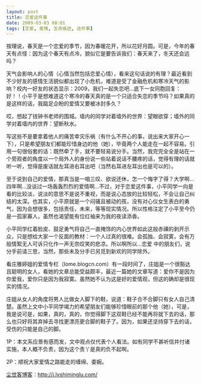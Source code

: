 ```yaml
---
layout: post
title: 恋爱这件事
date: 2009-03-03 08:01
tags: [恋爱, 爱情, 生命痕迹, 这件事]
---
```

按理说，春天是一个恋爱的季节，因为春暖花开，所以花好月圆。可是，今年的春天有点怪：因为这个春天有点冷，貌似它是要告诉我们：春天来了，冬天还会远吗？

天气会影响人的心情（心情当然包括恋爱心情），看来这句话说的有理？最近看到不少好友的感情生活貌似都出现了小危机，难道是受了金融危机和寒冷天气的影响？校内一好友的状态显示：2009，我们一起失恋吧...底下一女同胞回复：好！！小平于是想难道这个寒冷的春天真的是一个只适合失恋的季节吗？如果真的是这样的话，我踮足企盼的爱情又要被冰封多久？

哎，想起了钱钟书老师的围城。墙内的同学对着墙外的世界：望眼欲穿；墙外的同学对着墙内的世界：望断秋水。

写这些不是要拿着他人的痛苦幸灾乐祸（有什么不开心的事，说出来大家开心一下），只是希望朋友们都能珍惜身边的他（她），毕竟两个人能走在一起不容易。引用一句很俗套的话：既然牵了手，就不要轻易说分手。当然，我完完全全是站在一个旁观者的角度以一个局外人的身份说一些站着说话不腰疼的话，觉得有理的话就听一听，觉得是废话就左耳进右耳出吧（当然右耳进左耳出也是可以的）。

至于说到自己的爱情，那真当是一唱三叹、欲说还休，怎一个悔字了得？大学啊...四年啊...没谈过一场轰轰烈烈的爱情啊...不过，对于恋爱这件事，小平同学一向是看的比较淡，说淡的意思不是说不重视，而是说心态放的比较轻松，不会让自己纠结的太深。也其实，小平原就是一个闷骚且被动的孩，没有对心仪女生表白的勇气，因为会想很多，包括责任，未来，等等现实情况。所以性格注定了小平至今仍是一孤家寡人，虽然也渴望能有位红袖来为我的夜读添香。

小平同学红着脸皮、鼓足勇气将自己一直掩饰的内心世界如此这般赤祼的剥开示众，只是想给大家一个反面的教材：一个人过真的很难。会孤独、会寂寞，会有万般情絮无人可诉只化作一声无奈叹笑的悲凉。所以啊所以...恋爱 中的朋友们，说分手前请三思，当然，那些未及分手已另觅到新欢的同学除外。

看庄雅婷姐的爱情专栏（lome.blogcn.com）有一段时间了，庄姐是一个很豁达且聪明的女人，看她的文章总能受益颇丰，最近一篇她的文章写道：爱你不是因为你爱我，爱你只是因为我寂寞。虽然她不认为这是好的爱情观，但这的确却是很现实的情况。

庄姐从女人的角度将男人比做女人脚下的鞋，说道：鞋子合不合脚只有女人自己清楚。虽然上文中小平同学竭力的希望朋友们能够珍惜眼前的那个他（她），可是，我是说可是，如果，真的，真的，你觉得脚下这双鞋已经不能再将就下去的话，那么也只好将其弃掉去寻找更漂亮更合脚的鞋子了。因为，如果还坚持穿下去的话，受伤的只能是自己的脚。

1P：本文系应景有感而发，文中观点仅代表个人看法。如有同学不甚听信并付诸实施，本人概不负责，因为这个责丫是真的负不起啊。

2P：顺祝大家爱情之路能走的缠绵、委婉。

<a href="http://i.lvshiminglu.com/">尘世客博客</a>：<a href="http://i.lvshiminglu.com/">http://i.lvshiminglu.com/</a>

